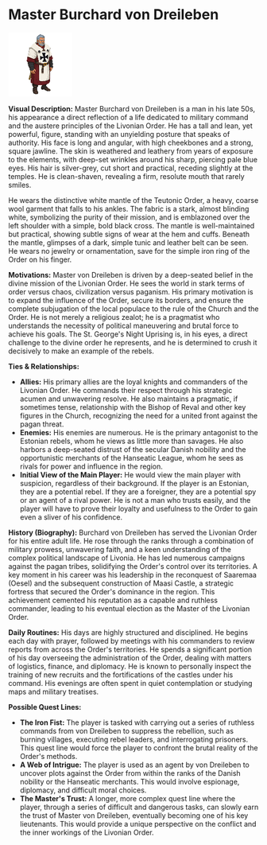 # Master Burchard von Dreileben

![alt text](image.png)

**Visual Description:**
Master Burchard von Dreileben is a man in his late 50s, his appearance a direct reflection of a life dedicated to military command and the austere principles of the Livonian Order. He has a tall and lean, yet powerful, figure, standing with an unyielding posture that speaks of authority. His face is long and angular, with high cheekbones and a strong, square jawline. The skin is weathered and leathery from years of exposure to the elements, with deep-set wrinkles around his sharp, piercing pale blue eyes. His hair is silver-grey, cut short and practical, receding slightly at the temples. He is clean-shaven, revealing a firm, resolute mouth that rarely smiles.

He wears the distinctive white mantle of the Teutonic Order, a heavy, coarse wool garment that falls to his ankles. The fabric is a stark, almost blinding white, symbolizing the purity of their mission, and is emblazoned over the left shoulder with a simple, bold black cross. The mantle is well-maintained but practical, showing subtle signs of wear at the hem and cuffs. Beneath the mantle, glimpses of a dark, simple tunic and leather belt can be seen. He wears no jewelry or ornamentation, save for the simple iron ring of the Order on his finger.

**Motivations:**
Master von Dreileben is driven by a deep-seated belief in the divine mission of the Livonian Order. He sees the world in stark terms of order versus chaos, civilization versus paganism. His primary motivation is to expand the influence of the Order, secure its borders, and ensure the complete subjugation of the local populace to the rule of the Church and the Order. He is not merely a religious zealot; he is a pragmatist who understands the necessity of political maneuvering and brutal force to achieve his goals. The St. George's Night Uprising is, in his eyes, a direct challenge to the divine order he represents, and he is determined to crush it decisively to make an example of the rebels.

**Ties & Relationships:**
*   **Allies:** His primary allies are the loyal knights and commanders of the Livonian Order. He commands their respect through his strategic acumen and unwavering resolve. He also maintains a pragmatic, if sometimes tense, relationship with the Bishop of Reval and other key figures in the Church, recognizing the need for a united front against the pagan threat.
*   **Enemies:** His enemies are numerous. He is the primary antagonist to the Estonian rebels, whom he views as little more than savages. He also harbors a deep-seated distrust of the secular Danish nobility and the opportunistic merchants of the Hanseatic League, whom he sees as rivals for power and influence in the region.
*   **Initial View of the Main Player:** He would view the main player with suspicion, regardless of their background. If the player is an Estonian, they are a potential rebel. If they are a foreigner, they are a potential spy or an agent of a rival power. He is not a man who trusts easily, and the player will have to prove their loyalty and usefulness to the Order to gain even a sliver of his confidence.

**History (Biography):**
Burchard von Dreileben has served the Livonian Order for his entire adult life. He rose through the ranks through a combination of military prowess, unwavering faith, and a keen understanding of the complex political landscape of Livonia. He has led numerous campaigns against the pagan tribes, solidifying the Order's control over its territories. A key moment in his career was his leadership in the reconquest of Saaremaa (Oesel) and the subsequent construction of Maasi Castle, a strategic fortress that secured the Order's dominance in the region. This achievement cemented his reputation as a capable and ruthless commander, leading to his eventual election as the Master of the Livonian Order.

**Daily Routines:**
His days are highly structured and disciplined. He begins each day with prayer, followed by meetings with his commanders to review reports from across the Order's territories. He spends a significant portion of his day overseeing the administration of the Order, dealing with matters of logistics, finance, and diplomacy. He is known to personally inspect the training of new recruits and the fortifications of the castles under his command. His evenings are often spent in quiet contemplation or studying maps and military treatises.

**Possible Quest Lines:**
*   **The Iron Fist:** The player is tasked with carrying out a series of ruthless commands from von Dreileben to suppress the rebellion, such as burning villages, executing rebel leaders, and interrogating prisoners. This quest line would force the player to confront the brutal reality of the Order's methods.
*   **A Web of Intrigue:** The player is used as an agent by von Dreileben to uncover plots against the Order from within the ranks of the Danish nobility or the Hanseatic merchants. This would involve espionage, diplomacy, and difficult moral choices.
*   **The Master's Trust:** A longer, more complex quest line where the player, through a series of difficult and dangerous tasks, can slowly earn the trust of Master von Dreileben, eventually becoming one of his key lieutenants. This would provide a unique perspective on the conflict and the inner workings of the Livonian Order.
